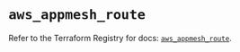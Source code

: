 # `aws_appmesh_route`

Refer to the Terraform Registry for docs: [`aws_appmesh_route`](https://registry.terraform.io/providers/hashicorp/aws/5.93.0/docs/resources/appmesh_route).
